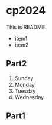 # cp2024

This is README.
- item1
- item2

## Part2
1. Sunday
1. Monday
1. Tuesday
1. Wednesday

## Part1
